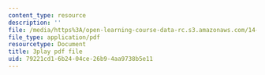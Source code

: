 ```yaml
---
content_type: resource
description: ''
file: /media/https%3A/open-learning-course-data-rc.s3.amazonaws.com/14-73-the-challenge-of-world-poverty-spring-2011/79221cd16b2404ce26b94aa9738b5e11_klz2SdQorbA.pdf
file_type: application/pdf
resourcetype: Document
title: 3play pdf file
uid: 79221cd1-6b24-04ce-26b9-4aa9738b5e11
---
```

